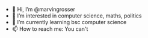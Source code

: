 - 👋 Hi, I’m @marvingrosser
- 👀 I’m interested in computer science, maths, politics
- 🌱 I’m currently learning bsc computer science
- 📫 How to reach me: You can't

<!---
marvingrosser/marvingrosser is a ✨ special ✨ repository because its `README.md` (this file) appears on your GitHub profile.
You can click the Preview link to take a look at your changes.
--->
